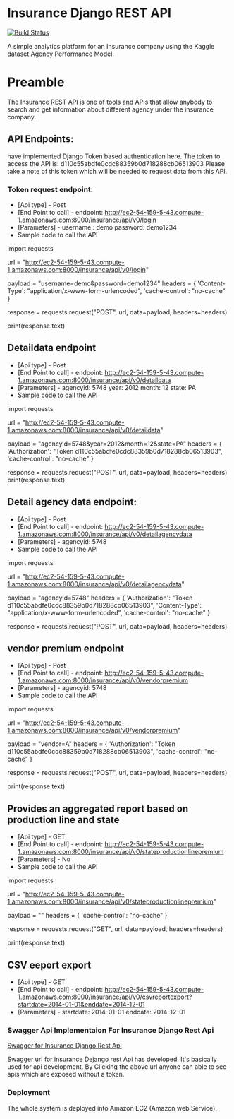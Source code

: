 # Insurance Django REST API

[![Build Status](https://travis-ci.org/joemccann/dillinger.svg?branch=master)](https://travis-ci.org/joemccann/dillinger)


A simple analytics platform for an Insurance company using the Kaggle dataset Agency Performance Model.

# Preamble

 The Insurance REST API is one of tools and APIs that allow anybody to search and get information about different agency under the insurance company.

## API Endpoints:

have implemented Django Token based authentication here. The token to access the API is:
d110c55abdfe0cdc88359b0d718288cb06513903
Please take a note of this token which will be needed to request data from this API.

### Token request endpoint:

* [Api type] - Post
* [End Point to call] - endpoint: http://ec2-54-159-5-43.compute-1.amazonaws.com:8000/insurance/api/v0/login
* [Parameters] - username : demo password: demo1234
* Sample code to call the API 


import requests

url = "http://ec2-54-159-5-43.compute-1.amazonaws.com:8000/insurance/api/v0/login"

payload = "username=demo&password=demo1234"
headers = {
    'Content-Type': "application/x-www-form-urlencoded",
    'cache-control': "no-cache"    
}

response = requests.request("POST", url, data=payload, headers=headers)

print(response.text)

## Detaildata endpoint

* [Api type] - Post
* [End Point to call] - endpoint: http://ec2-54-159-5-43.compute-1.amazonaws.com:8000/insurance/api/v0/detaildata
* [Parameters] - agencyid: 5748 year: 2012 month: 12 state: PA
* Sample code to call the API 


import requests

url = "http://ec2-54-159-5-43.compute-1.amazonaws.com:8000/insurance/api/v0/detaildata"

payload = "agencyid=5748&year=2012&month=12&state=PA"
headers = {
    'Authorization': "Token d110c55abdfe0cdc88359b0d718288cb06513903",
    'cache-control': "no-cache"
    }

response = requests.request("POST", url, data=payload, headers=headers)
print(response.text)

## Detail agency data endpoint: 

* [Api type] - Post
* [End Point to call] - endpoint: http://ec2-54-159-5-43.compute-1.amazonaws.com:8000/insurance/api/v0/detailagencydata
* [Parameters] - agencyid: 5748
* Sample code to call the API 


import requests

url = "http://ec2-54-159-5-43.compute-1.amazonaws.com:8000/insurance/api/v0/detailagencydata"

payload = "agencyid=5748"
headers = {
    'Authorization': "Token d110c55abdfe0cdc88359b0d718288cb06513903",
    'Content-Type': "application/x-www-form-urlencoded",
    'cache-control': "no-cache"
    }

response = requests.request("POST", url, data=payload, headers=headers)

## vendor premium endpoint

* [Api type] - Post
* [End Point to call] - endpoint: http://ec2-54-159-5-43.compute-1.amazonaws.com:8000/insurance/api/v0/vendorpremium
* [Parameters] - agencyid: 5748
* Sample code to call the API 

import requests

url = "http://ec2-54-159-5-43.compute-1.amazonaws.com:8000/insurance/api/v0/vendorpremium"

payload = "vendor=A"
headers = {
    'Authorization': "Token d110c55abdfe0cdc88359b0d718288cb06513903",
    'cache-control': "no-cache"
    }

response = requests.request("POST", url, data=payload, headers=headers)

print(response.text)

## Provides an aggregated report based on production line and state

* [Api type] - GET
* [End Point to call] - endpoint: http://ec2-54-159-5-43.compute-1.amazonaws.com:8000/insurance/api/v0/stateproductionlinepremium
* [Parameters] - No
* Sample code to call the API 


import requests

url = "http://ec2-54-159-5-43.compute-1.amazonaws.com:8000/insurance/api/v0/stateproductionlinepremium"

payload = ""
headers = {
    'cache-control': "no-cache"
    }

response = requests.request("GET", url, data=payload, headers=headers)

print(response.text)

## CSV eeport export


* [Api type] - GET
* [End Point to call] - endpoint: http://ec2-54-159-5-43.compute-1.amazonaws.com:8000/insurance/api/v0/csvreportexport?startdate=2014-01-01&enddate=2014-12-01
* [Parameters] - startdate: 2014-01-01 enddate: 2014-12-01


### Swagger Api Implementaion For Insurance Django Rest Api

[Swagger for Insurance Django Rest Api](http://ec2-54-159-5-43.compute-1.amazonaws.com:8000/insurance/api/v0/swagger-docs/)


Swagger url for insurance Dejango rest Api has developed. It's basically used for api development. By Clicking the above url anyone can able to see apis which are exposed without a token.

### Deployment
The whole system is deployed into Amazon EC2 (Amazon web Service).

